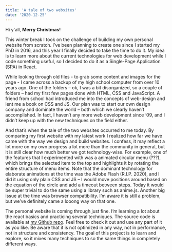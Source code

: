 ```yaml
---
title: 'A tale of two websites'
date: '2020-12-25'
---
```


Hi y'all, **Merry Christmas!**

This winter break I took on the challenge of building my own personal website from scratch.
I’ve been planning to create one since I started my PhD in 2016, and this year I finally decided to take the time to do it.
My idea is to learn more about the current technologies for web development while I code something useful, so I decided to do it as a Single-Page Application (SPA) in React.

While looking through old files - to grab some content and images for the page - I came across a backup of my high school computer from over 10 years ago.
One of the folders – ok, I was a bit disorganized, so a couple of folders – had my first few pages done with HTML, CSS and JavaScript.
A friend from school had introduced me into the concepts of web-design and lent me a book on CSS and JS.
Our plan was to start our own design company and dominate the world – both which we clearly haven’t accomplished.
In fact, I haven’t any more web development since ‘09, and I didn’t keep up with the new techniques on the field either.

And that’s when the tale of the two websites occurred to me today.
By comparing my first website with my latest work I realized how far we have came with the way we design and build websites.
I confess, it may reflect a lot more on my own progress a lot more than the community in general, but it is still clear how much better we got technology-wise.
For example, one of the features that I experimented with was a animated circular menu (???), which brings the selected item to the top and highlights it by rotating the entire structure of menu items.
Note that the dominant technology for elaborate animations at the time was the Adobe Flash (R.I.P. 2020), and I did it using only plain CSS and JS – I would move positions around based on the equation of the circle and add a timeout between steps.
Today it would be super trivial to do the same using a library such as anime.js.
Another big issue at the time was browser compatibility.
I’m aware it is still a problem, but we’ve definitely came a looong way on that one.

The personal website is coming through just fine. I’m learning a lot about the react basics and practicing several techniques.
The source code is available at [my Github repo](https://github.com/ViniBR01/personal-site).
Feel free to check it out and use any part of it as you like.
Be aware that it is not optimized in any way, not in performance, not in structure and consistency.
The goal of this project is to learn and explore, so it mixes many techniques to so the same things in completely different ways.
